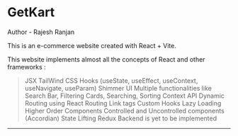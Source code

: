 # GetKart

Author - Rajesh Ranjan

This is an e-commerce website created with React + Vite.

This website implements almost all the concepts of React and other frameworks :

> JSX
> TailWind CSS
> Hooks (useState, useEffect, useContext, useNavigate, useParam)
> Shimmer UI
> Multiple functionalities like Search Bar, Filtering Cards, Searching, Sorting
> Context API
> Dynamic Routing using React Routing
> Link tags
> Custom Hooks
> Lazy Loading
> Higher Order Components
> Controlled and Uncontrolled components (Accordian)
> State Lifting
> Redux
> Backend is yet to be implemented

---
